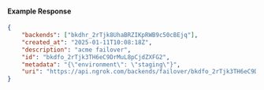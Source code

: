 <!-- Code generated for API Clients. DO NOT EDIT. -->

#### Example Response

```json
{
	"backends": ["bkdhr_2rTjk8UhaBRZIKpRWB9c50cBEjq"],
	"created_at": "2025-01-11T10:08:18Z",
	"description": "acme failover",
	"id": "bkdfo_2rTjk3TH6eC9DrMuL8pCjdZXFG2",
	"metadata": "{\"environment\": \"staging\"}",
	"uri": "https://api.ngrok.com/backends/failover/bkdfo_2rTjk3TH6eC9DrMuL8pCjdZXFG2"
}
```
